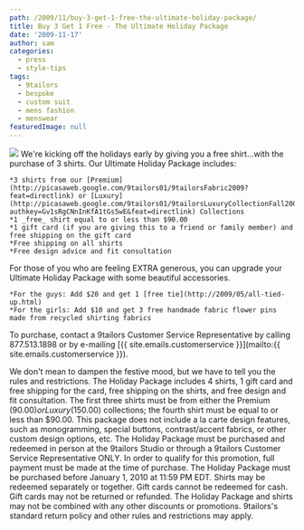 ```yaml
---
path: /2009/11/buy-3-get-1-free-the-ultimate-holiday-package/
title: Buy 3 Get 1 Free - The Ultimate Holiday Package
date: '2009-11-17'
author: sam
categories:
  - press
  - style-tips
tags:
  - 9tailors
  - bespoke
  - custom suit
  - mens fashion
  - menswear
featuredImage: null
---
```

[![](http://4.bp.blogspot.com/_RlJ3L7W6dBw/SwMomm00_zI/AAAAAAAAH4w/nhuoX4h_AN4/s320/holiday_20091116.2.jpg)](http://4.bp.blogspot.com/_RlJ3L7W6dBw/SwMomm00_zI/AAAAAAAAH4w/nhuoX4h_AN4/s1600/holiday_20091116.2.jpg)
We're kicking off the holidays early by giving you a free shirt...with the purchase of 3 shirts. Our Ultimate Holiday Package includes:

	*3 shirts from our [Premium](http://picasaweb.google.com/9tailors01/9tailorsFabric2009?feat=directlink) or [Luxury](http://picasaweb.google.com/9tailors01/9tailorsLuxuryCollectionFall2009?authkey=Gv1sRgCNnInKfA1tGs5wE&feat=directlink) Collections
	*1 _free_ shirt equal to or less than $90.00
	*1 gift card (if you are giving this to a friend or family member) and free shipping on the gift card
	*Free shipping on all shirts
	*Free design advice and fit consultation

For those of you who are feeling EXTRA generous, you can upgrade your Ultimate Holiday Package with some beautiful accessories.

	*For the guys: Add $20 and get 1 [free tie](http://2009/05/all-tied-up.html)
	*For the girls: Add $10 and get 3 free handmade fabric flower pins made from recycled shirting fabrics

To purchase, contact a 9tailors Customer Service Representative by calling 877.513.1898 or by e-mailing [{{ site.emails.customerservice }}](mailto:{{ site.emails.customerservice }}).

We don't mean to dampen the festive mood, but we have to tell you the rules and restrictions.
The Holiday Package includes 4 shirts, 1 gift card and free shipping for the card, free shipping on the shirts, and free design and fit consultation. The first three shirts must be from either the Premium ($90.00) or Luxury ($150.00) collections; the fourth shirt must be equal to or less than $90.00. This package does not include a la carte design features, such as monogramming, special buttons, contrast/accent fabrics, or other custom design options, etc. The Holiday Package must be purchased and redeemed in person at the 9tailors Studio or through a 9tailors Customer Service Representative ONLY. In order to qualify for this promotion, full payment must be made at the time of purchase. The Holiday Package must be purchased before January 1, 2010 at 11:59 PM EDT. Shirts may be redeemed separately or together. Gift cards cannot be redeemed for cash. Gift cards may not be returned or refunded. The Holiday Package and shirts may not be combined with any other discounts or promotions. 9tailors's standard return policy and other rules and restrictions may apply.